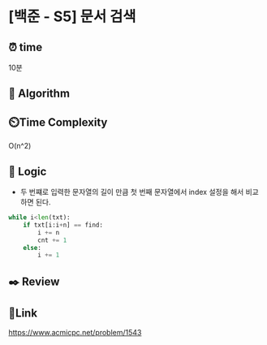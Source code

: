 # [백준 - S5] 문서 검색


## ⏰ **time**
10분

## :pushpin: **Algorithm**


## ⏲️**Time Complexity**
O(n^2)

## :round_pushpin: **Logic**
- 두 번쨰로 입력한 문자열의 길이 만큼 첫 번째 문자열에서 index 설정을 해서 비교하면 된다.
```python
while i<len(txt):
    if txt[i:i+n] == find:
        i += n
        cnt += 1
    else:
        i += 1
```
## :black_nib: **Review**


## 📡**Link**
https://www.acmicpc.net/problem/1543
